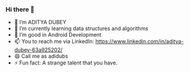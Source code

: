 ### Hi there 👋

- 🔭 I’m ADITYA DUBEY
- 🌱 I’m currently learning data structures and algorithms 
- 👯 I’m good in Android Development
- 📫 You to reach me via LinkedIn: https://www.linkedin.com/in/aditya-dubey-63a925202/
- 😄 Call me as adidubs
- ⚡ Fun fact: A strange talent that you have.

